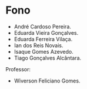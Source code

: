 # Fono

* André Cardoso Pereira.
* Eduarda Vieira Gonçalves.
* Eduarda Ferreira Vilaça.
* Ian dos Reis Novais.
* Isaque Gomes Azevedo.
* Tiago Gonçalves Alcântara.

Professor:

* Wiverson Feliciano Gomes.